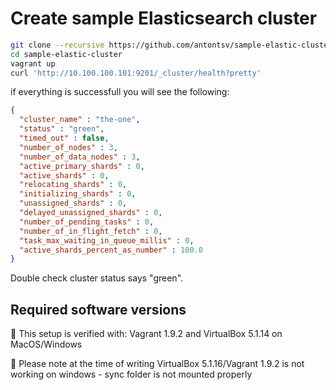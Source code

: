 # Create sample Elasticsearch cluster

```sh
git clone --recursive https://github.com/antontsv/sample-elastic-cluster.git
cd sample-elastic-cluster
vagrant up
curl 'http://10.100.100.101:9201/_cluster/health?pretty'
```

if everything is successfull you will see the following:
```json
{
  "cluster_name" : "the-one",
  "status" : "green",
  "timed_out" : false,
  "number_of_nodes" : 3,
  "number_of_data_nodes" : 3,
  "active_primary_shards" : 0,
  "active_shards" : 0,
  "relocating_shards" : 0,
  "initializing_shards" : 0,
  "unassigned_shards" : 0,
  "delayed_unassigned_shards" : 0,
  "number_of_pending_tasks" : 0,
  "number_of_in_flight_fetch" : 0,
  "task_max_waiting_in_queue_millis" : 0,
  "active_shards_percent_as_number" : 100.0
}
```
Double check cluster status says "green".

## Required software versions
🚀  This setup is verified with: Vagrant 1.9.2 and VirtualBox 5.1.14
on MacOS/Windows

🚧  Please note at the time of writing VirtualBox 5.1.16/Vagrant 1.9.2
is not working on windows - sync folder is not mounted properly
